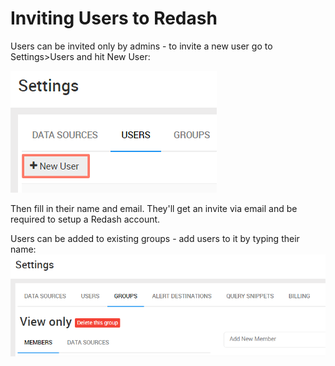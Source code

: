# Inviting Users to Redash

Users can be invited only by admins - to invite a new user go to Settings>Users and hit New User:

![](../assets/invite_new_user.png)

Then fill in their name and email. They'll get an invite via email and be required to setup a Redash account.

Users can be added to existing groups - add users to it by typing their name:
![](../assets/view_only_group.png)
